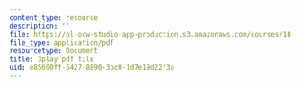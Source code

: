 ```yaml
---
content_type: resource
description: ''
file: https://ol-ocw-studio-app-production.s3.amazonaws.com/courses/18-03sc-differential-equations-fall-2011/e85690ff542788903bc01d7e19d22f3a_oEskbXrhkkk.pdf
file_type: application/pdf
resourcetype: Document
title: 3play pdf file
uid: e85690ff-5427-8890-3bc0-1d7e19d22f3a
---
```


